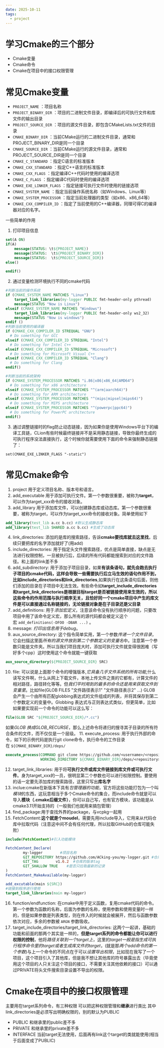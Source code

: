 ```yaml
---
date: 2025-10-11
tags:
  - project
---
```

# 学习Cmake的三个部分

- Cmake变量
- Cmake命令
- Cmake在项目中的接口权限管理

# 常见Cmake变量

- `PROJECT_NAME` ：项目名称
- `PROJECT_BINARY_DIR` ：项目的二进制文件目录，即编译后的可执行文件和库文件的输出目录
- `PROJECT_SOURCE_DIR` ：项目的源文件目录，即包含CMakeLists.txt文件的目录
- `CMAKE_BINARY_DIR` ：当前CMake运行的二进制文件目录，通常和PROJECT_BINARY_DIR是同一个目录
- `CMAKE_SOURCE_DIR` ：当前CMake运行的源文件目录，通常和PROJECT_SOURCE_DIR是同一个目录
- `CMAKE_C_STANDARD` ：指定C语言的标准版本
- `CMAKE_CXX_STANDARD` ：指定C++语言的标准版本
- `CMAKE_CXX_FLAGS` ：指定编译C++代码时使用的编译选项
- `CMAKE_C_FLAGS` ：指定编译C代码时使用的编译选项
- `CMAKE_EXE_LINKER_FLAGS` ：指定链接可执行文件时使用的链接选项
- `CMAKE_SYSTEM_NAME` ：指定当前操作系统名称（如Windows、Linux等）
- `CMAKE_SYSTEM_PROCESSOR` ：指定当前处理器的类型（如x86、x86_64等）
- `CMAKE_CXX_COMPILER_ID` ：指定了当前使用的C++编译器，同理可得C的编译器对应的名字。

一些简单的作用

1. 打印项目信息
```Cmake
set(A ON)  
if(A)  
    message(STATUS: \t${PROJECT_NAME})  
    message(STATUS:  \t${PROJECT_BINARY_DIR})  
    message(STATUS:  \t${PROJECT_SOURCE_DIR})  
else()  
  
endif()
```

2. 通过变量检测环境执行不同的cmake代码

```Cmake
#判断当前的操作系统
if (CMAKE_SYSTEM_NAME MATCHES "Linux")
    target_link_libraries(my-logger PUBLIC fmt-header-only pthread)
    message(STATUS "Now is Linux")
elseif (CMAKE_SYSTEM_NAME MATCHES "Windows")
    target_link_libraries(my-logger PUBLIC fmt-header-only ws2_32)
    message(STATUS "Now is windows")
endif ()
#判断当前使用的编译器
if (CMAKE_CXX_COMPILER_ID STREQUAL "GNU")
  # Do something for GCC
elseif (CMAKE_CXX_COMPILER_ID STREQUAL "Intel")
  # Do something for Intel C++
elseif (CMAKE_CXX_COMPILER_ID STREQUAL "Microsoft")
  # Do something for Microsoft Visual C++
elseif (CMAKE_CXX_COMPILER_ID STREQUAL "Clang")
  # Do something for Clang
endif()

#判断当前的系统架构
if (CMAKE_SYSTEM_PROCESSOR MATCHES "i.86|x86|x86_64|AMD64")
  # Do something for x86 architecture
elseif (CMAKE_SYSTEM_PROCESSOR MATCHES "^(arm|aarch64)")
  # Do something for ARM architecture
elseif (CMAKE_SYSTEM_PROCESSOR MATCHES "^(mips|mipsel|mips64)")
  # Do something for MIPS architecture
elseif (CMAKE_SYSTEM_PROCESSOR MATCHES "^(powerpc|ppc64)")
  # Do something for PowerPC architecture
endif()

```

3. 通过调整链接时的flag防止动态链接，因为如果你是使用Windows平台下的编译工具链，CLion有些时候最终链接并不是采用静态链接，导致你最终生成的可执行程序没法直接执行，这个时候你就需要使用下面的命令来强制静态链接了：

```
set(CMAKE_EXE_LINKER_FLAGS "-static")
```


# 常见Cmake命令

1. project 用于定义项目名称、版本号和语言。
2. add_executable 用于添加可执行文件。第一个参数很重要，被称为**target**，可以作为target_xxx命令的接收对象。
3. add_library 用于添加库文件，可以创建静态库或动态库。第一个参数很重要，被称为target，可以作为target_xxx命令的接收对象。简单使用如下
```CMake
add_library(test_lib a.cc b.cc) #默认生成静态库
add_library(test_lib SHARED a.cc b.cc) #生成了动态库
```

4. link_directories: 添加的是库的搜索路径，告诉**cmake要找库就去这里找**，后续只要把库的名字添加就好了(用add)
5. include_directories: 用于指定头文件搜索路径，优点是简单直接，缺点是无法进行权限控制，一旦被执行后，后续的所有代码都能搜索到对应的文件路径。和上面的link差不多
6. add_subdirectory: 用于添加子项目目录，如果**有该条语句，就先会跑去执行子项目的cmake代码，这样会导致一些需要执行后立马生效的语句作用不到，比如include_directories和link_directories**,如果执行在这条语句后面，则他们添加的目录在子项目中无法生效。有些命令如**target_include_directories和target_link_directories是根据目标target是否被链接使用来生效的，所以这些命令的作用范围与执行顺序无关，且恰好同一个cmake项目中产生的库文件是可以直接通过名称链接的，无论链接对象是在子目录还是父目录**
7. add_definitions: 用于*添加宏定义*，注意该命令没有执行顺序的问题，只要改项目中用了该命令定义宏，那么所有的源代码都会被定义这个宏 `add_definitions(-DFOO -DBAR ...)` 。
8. message: *打印出信息用于debug*。
9. aux_source_directory: 这个指令简单实用，第一个参数*传递一个文件目录*，它会扫描这里面*所有的源文件放到第二个参数定义的变量名*中。注意第一个参数只能是文件夹。所以当我们项目庞大时，添加可执行文件就变得很困难（写好多个cpp）这时使用这个命令就能一键获取
```cmake
aux_source_directory(${PROJECT_SOURCE_DIR} SRC)
```

10. file: 可以说是上面那个命令的增强版本,*它具备几乎文件系统的所有功能*,什么读写文件啊，什么从网上下载文件，本地上传文件之类的它都有，计算文件的相对路径，路径转化等等。但*我们平时用到的最多的命令还是用来获取文件到变量里*。比如file(GLOB FILES "文件路径表示1" "文件路径表示2" ...) GLOB会产生一个由所有匹配globbing表达式的文件组成的列表，并将其保存到第二个参数定义的变量中。Globbing 表达式与正则表达式类似，但更简单，比如如果要实现前一个命令的功能可以这么写：
```Cmake
file(GLOB SRC "${PROJECT_SOURCE_DIR}/*.cc")
```

如果*GLOB 换成GLOB_RECURSE*，那么上述命令将递归的搜寻其子目录的所有符合条件的文件，而不仅仅是一个层级。
11. execute_process: 用于执行外部的命令，如下的示例代码是执行git clone命令，执行命令的工作目录在 `${CMAKE_BINARY_DIR}/deps/`
```cmake
execute_process(COMMAND git clone https://github.com/<username>/<repository>.git
                WORKING_DIRECTORY ${CMAKE_BINARY_DIR}/deps/<repository>)
```

12. target_link_libraries: 用于将**可执行文件或库文件链接到库文件或可执行文件**。身为target_xxx的一员，很明显第二个参数也可以进行权限控制。要使用的话一定要先添加库的搜索路径，这里只写出**库名字**
13. inclue:cmake在新版本下具有*包管理器的功能*，官方将这些功能打包为一个叫*模块*的东西，这玩意相当于多个Cmake命令的集合，而include命令就是可以导入**模块（.cmake后缀文件）**，你可以自己写，也有官方模块，该功能是从cmake3.11开始支持的（一般我们也就用来搞包管理）
14. find_package:用于查找外界的package，与vcpkg一起用
15. FetchContent:**这个就是个moudel**，需要先用include导入，它用来从代码仓库中拉取代码（注意这中间不会有任何代理，所以拉取GitHub的仓库可能失败）
```CMake
include(FetchContent)#引入功能模块

FetchContent_Declare(
        my-logger  		 #项目名称
        GIT_REPOSITORY https://github.com/ACking-you/my-logger.git #仓库地址
        GIT_TAG        v1.6.2  #仓库的版本tag
        GIT_SHALLOW TRUE    #是否只拉取最新的记录
)
FetchContent_MakeAvailable(my-logger)

add_excutable(main ${SRC})
#链接到程序进行使用
target_link_libraries(main my-logger)

```
16. function/endfunction: 在cmake中用于定义函数，复用cmake代码的命令。第一个参数为函数的名称，后面为参数的名称，使用参数和使用变量时一样的，但是如果参数是列表类型，则在传入的时候就会被展开，然后与函数参数依次对应，多余的参数被 `ARGN` 参数吸收。
17. target_include_directories/target_link_directories: 这两个一起讲，基础的功能和前面的那两个其实是一样的，**但是target系列的命令都能让你可以进行权限的控制**，他将*路径关联到一个target上*，这里的*target一般是指生成可执行程序命令里的target或者生成库文件的target*，(就是那*两个add命令的第一个参数*)与上一个命令的不同点在于可以*设置导出权限*，比如现在我写了一个项目，这个项目引入了其他库，但是我不想让其他库的符号暴露出去（毕竟使用这个项目的人只关注这个项目的接口，不需要关注其他依赖的接口）可以通过PRIVATE将头文件搜索目录设置不导出的权限。

# Cmake在项目中的接口权限管理

主要用在target系列命令，有三种权限
可以把这种权限管理和**继承**进行类比
其中link_directories是必须写出明确权限的，别的默认为PUBLIC

- PUBLIC    和继承里的public差不多
- PRIVATE   和继承里的private差不多
- INTERFACE 当前target无法使用，后面再有link这个target的类就能使用(相当于后面变成了PUBLIC)
